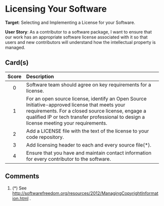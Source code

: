 # Licensing Your Software

**Target**: Selecting and Implementing a License for your Software.


**User Story**: As a contributor to a software package, I want to ensure that our work has an appropriate software license associated with it so that users and new contributors will understand how the intellectual property is managed.



## Card(s)

| Score         | Description |
| :-------------: | :------------- |
| 0 | Software team should agree on key requirements for a license. |
| 1 | For an open source license, identify an Open Source Initiative-approved license that meets your requirements.  For a closed source license, engage a qualified IP or tech transfer professional to design a license meeting your requirements.      |
| 2 | Add a LICENSE file with the text of the license to your code repository.      |
| 3 | Add licensing header to each and every source file(*). |
| 4 | Ensure that you have and maintain contact information for every contributor to the software.     |


## Comments
1. (*) See http://softwarefreedom.org/resources/2012/ManagingCopyrightInformation.html .
